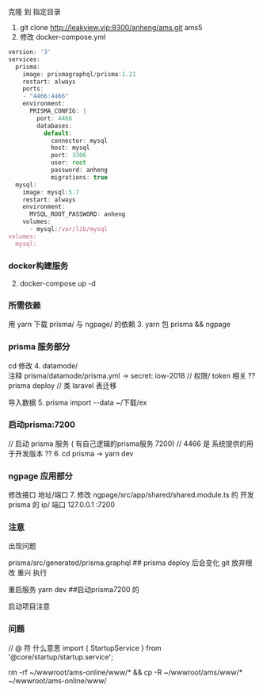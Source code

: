 克隆 到 指定目录
1. git clone http://leakview.vip:9300/anheng/ams.git ams5
2. 修改 docker-compose.yml   
```js
version: '3'
services:
  prisma:
    image: prismagraphql/prisma:1.21
    restart: always
    ports:
    - "4466:4466"
    environment:
      PRISMA_CONFIG: |
        port: 4466
        databases:
          default:
            connector: mysql
            host: mysql
            port: 3306
            user: root
            password: anheng
            migrations: true
  mysql:
    image: mysql:5.7
    restart: always
    environment:
      MYSQL_ROOT_PASSWORD: anheng
    volumes:
      - mysql:/var/lib/mysql
volumes:
  mysql:
```
### docker构建服务
2. docker-compose up -d
### 所需依赖
用 yarn 下载 prisma/ 与 ngpage/ 的依赖
3. yarn 包 prisma && ngpage
### prisma 服务部分
cd   修改 
4. datamode/     
注释  prisma/datamode/prisma.yml  ->  secret: iow-2018    // 权限/ token 相关 ??
prisma deploy   // 类 laravel 表迁移

导入数据
5. prisma import --data ~/下载/ex
### 启动prisma:7200
// 启动 prisma 服务 ( 有自己逻辑的prisma服务 7200)  //   4466 是 系统提供的用于开发版本 ??
6. cd prisma -> yarn dev
### ngpage 应用部分

修改接口 地址/端口
7. 修改 ngpage/src/app/shared/shared.module.ts  的   开发 prisma 的 ip/ 端口    127.0.0.1 :7200


### 注意 

出现问题 

prisma/src/generated/prisma.graphql       ## prisma deploy 后会变化
git 放弃根改 重兴 执行

重启服务   yarn dev    ##启动prisma7200 的

启动项目注意



###  问题

// @ 符 什么意思
import { StartupService } from '@core/startup/startup.service';

rm -rf ~/wwwroot/ams-online/www/* && cp -R ~/wwwroot/ams/www/* ~/wwwroot/ams-online/www/